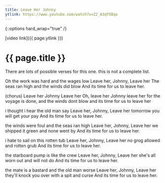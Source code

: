 ```yaml
---
title: Leave Her Johnny
ytlink: https://www.youtube.com/watch?v=Z2_A3qY58qo
---
```


{::options hard_wrap="true" /}

[video link]({{ page.ytlink }})

# {{ page.title }}

There are lots of possible verses for this one. this is not a complete list.

Oh the work was hard and the wages low
Leave her, Johnny, Leave her
The seas ran high and the winds did blow
And its time for us to leave her.

(chorus)
Leave her Johnny Leave her
Oh, leave her Johnny leave her
for the voyage is done, and the winds dont blow
and its time for us to leave her

i thought i hear the old man say
Leave her, Johnny, Leave her
tomorrow you will get your pay
And its time for us to leave her.

the winds were foul and the seas ran high
Leave her, Johnny, Leave her
we shipped it green and none went by
And its time for us to leave her.

i hate to sail on this rotten tub
Leave her, Johnny, Leave her
no grog allowed and rotten grub
And its time for us to leave her.

the starboard pump is like the crew
Leave her, Johnny, Leave her
she's all worn out and will not do
And its time for us to leave her.

the mate is a bastard and the old man worse
Leave her, Johnny, Leave her
they'll knock you over with a spit and curse
And its time for us to leave her.
